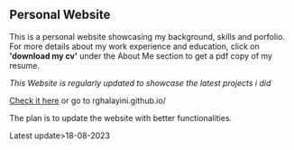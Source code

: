 ## Personal Website

This is a personal website showcasing my background, skills and porfolio. For more details about my
work experience and education, click on **'download my cv'** under the About Me section to get a pdf copy of my resume.

_This Website is regularly updated to showcase the latest projects i did_

[Check it here](https://rghalayini.github.io) or go to rghalayini.github.io/

The plan is to update the website with better functionalities.

Latest update>18-08-2023
